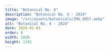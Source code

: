 ```yaml
---
title: "Botanical No. 6"
description: "Botanical No. 6 - 2024"
image: "/src/assets/botanicals/IMG_0057.webp"
alt: "Botanical No. 6 - 2024"
date: 2024-01-01
order: 8
width: 1920
height: 1242
---
```

